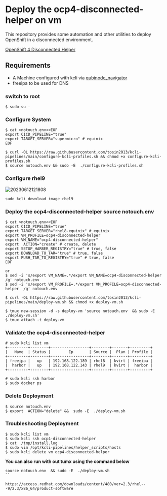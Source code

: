 # Deploy the ocp4-disconnected-helper   on vm

This repository provides some automation and other utilities to deploy OpenShift in a disconnected environment.

[OpenShift 4 Disconnected Helper](https://github.com/kenmoini/ocp4-disconnected-helper)


## Requirements
* A Machine configured with kcli via [qubinode_navigator](https://github.com/tosin2013/qubinode_navigator)
* freeipa to be used for DNS

### switch to root
```
$ sudo su - 
```

### Configure System 
```
$ cat >notouch.env<<EOF
export CICD_PIPELINE="true" 
export TARGET_SERVER="supermicro" # equinix 
EOF

$ curl -OL https://raw.githubusercontent.com/tosin2013/kcli-pipelines/main/configure-kcli-profiles.sh && chmod +x configure-kcli-profiles.sh
$ source notouch.env && sudo -E  ./configure-kcli-profiles.sh 
```

### Configure rhel9 
![20230612121808](https://i.imgur.com/ho68kF9.png)
```
sudo kcli download image rhel9
```

### Deploy the ocp4-disconnected-helper source notouch.env 
```
$ cat >notouch.env<<EOF
export CICD_PIPELINE="true" 
export TARGET_SERVER="rhel8-equinix" # equinix 
export VM_PROFILE=ocp4-disconnected-helper  
export VM_NAME="ocp4-disconnected-helper"
export  ACTION="create" # create, delete
export SETUP_HARBER_REGISTRY="true" # true, false
export DOWNLOAD_TO_TAR="true" # true, false
export PUSH_TAR_TO_REGISTRY="true" # true, false
EOF

or 
$ sed -i 's/export VM_NAME=.*/export VM_NAME=ocp4-disconnected-helper  /g' notouch.env
$ sed -i 's/export VM_PROFILE=.*/export VM_PROFILE=ocp4-disconnected-helper  /g' notouch.env

$ curl -OL https://raw.githubusercontent.com/tosin2013/kcli-pipelines/main/deploy-vm.sh && chmod +x deploy-vm.sh

$ tmux new-session -d -s deploy-vm 'source notouch.env  && sudo -E  ./deploy-vm.sh'
$ tmux attach -t deploy-vm
```

### Validate the ocp4-disconnected-helper  
```
# sudo kcli list vm 
+---------+--------+-----------------+--------+-------+---------+
|   Name  | Status |        Ip       | Source |  Plan | Profile |
+---------+--------+-----------------+--------+-------+---------+
| freeipa |   up   | 192.168.122.189 | rhel8  | kvirt | freeipa |
|  harbor |   up   | 192.168.122.143 | rhel9  | kvirt |  harbor |
+---------+--------+-----------------+--------+-------+---------+

# sudo kcli ssh harbor
$ sudo docker ps 
```

### Delete Deployment 
```
$ source notouch.env
$ export  ACTION="delete" &&  sudo -E  ./deploy-vm.sh
```

### Troubleshooting Deployment
```
$ sudo kcli list vm
$ sudo kcli ssh ocp4-disconnected-helper  
$ cat  /tmp/install.log
$ sudo vim /opt/kcli-pipelines/helper_scripts/hosts
$ sudo kcli delete vm ocp4-disconnected-helper  
``` 

**You can also run with out tumx using the command below**
```
source notouch.env  && sudo -E  ./deploy-vm.sh
``

https://access.redhat.com/downloads/content/480/ver=2.3/rhel---9/2.3/x86_64/product-software
